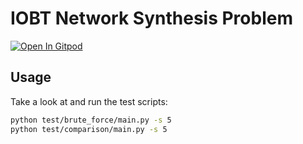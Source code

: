 # IOBT Network Synthesis Problem

[![Open In Gitpod](https://gitpod.io/button/open-in-gitpod.svg)](https://gitpod.io/#https://github.com/ANRGUSC/iobt_ns)

## Usage
Take a look at and run the test scripts:
```bash
python test/brute_force/main.py -s 5
python test/comparison/main.py -s 5
```